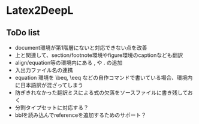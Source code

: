 # Latex2DeepL

## ToDo list

* document環境が第1階層にないと対応できない点を改善
* 上と関連して、section/footnote環境やfigure環境のcaptionなども翻訳
* align/equation等の環境内にある , や . の追加
* 入出力ファイル名の連携
* equation 環境を \beq, \eeq などの自作コマンドで書いている場合、環境内に日本語訳が混ざってしまう
* 防ぎきれなかった翻訳ミスによる式の欠落をソースファイルに書き残しておく
* 分割タイプセットに対応する？
* bblを読み込んでreferenceを追加するためのサポート？
